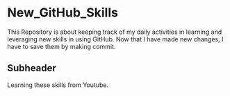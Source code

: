 # New_GitHub_Skills
This Repository is about keeping track of my daily activities in learning and leveraging new skills in using GitHub. Now that I have made new changes, I have to save them by making commit.

## Subheader

Learning these skills from Youtube.
